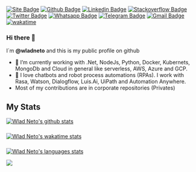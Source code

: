 [![Site Badge](https://img.shields.io/badge/-Site-blue?logo=Wordpress)](https://crudtec.com.br)
[![Github Badge](https://img.shields.io/badge/-Github-black?logo=Github&logoColor=white)](https://github.com/wladneto)
[![Linkedin Badge](https://img.shields.io/badge/-LinkedIn-blue?logo=Linkedin&logoColor=white)](https://www.linkedin.com/in/wladimirteixeiraneto/)
[![Stackoverflow Badge](https://img.shields.io/badge/-Stackoverflow-4CA143?logo=Stackoverflow&logoColor=white)](https://stackoverflow.com/users/5749712/wlad-neto)
[![Twitter Badge](https://img.shields.io/badge/-Twitter-1ca0f1?labelColor=1ca0f1&logo=twitter&logoColor=white)](https://twitter.com/wlad_neto)
[![Whatsapp Badge](https://img.shields.io/badge/-Whatsapp-4CA143?labelColor=4CA143&logo=whatsapp&logoColor=white)](https://api.whatsapp.com/send?phone=5534996659805&text=wlad!)
[![Telegram Badge](https://img.shields.io/badge/-Telegram-1ca0f1?labelColor=1ca0f1&logo=telegram&logoColor=white)](https://t.me/wlad_neto)
[![Gmail Badge](https://img.shields.io/badge/-Gmail-c14438?logo=Gmail&logoColor=white)](mailto:wladimirteixeiraneto@gmail.com)
[![wakatime](https://wakatime.com/badge/user/24e03414-0082-48c0-ba3e-e3af504d1bee.svg)](https://wakatime.com/@24e03414-0082-48c0-ba3e-e3af504d1bee)
### Hi there 👋

I´m **@wladneto** and this is my public profile on github

- 🔭 I’m currently working with .Net, NodeJs, Python, Docker, Kubernets, MongoDb and Cloud in general like serverless, AWS, Azure and GCP. 
- 🤖 I love chatbots and robot process automations (RPAs). I work with Rasa, Watson, Dialogflow, Luis.Ai, UiPath and Automation Anywhere. 
- Most of my contributions are in corporate repositories (Privates)

## My Stats
[![Wlad Neto's github stats](https://github-readme-stats.vercel.app/api?username=wladneto&count_private=true&include_all_commits=true&show_icons=true&theme=dracula)](https://github.com/wladneto)
###
[![Wlad Neto's wakatime stats](https://github-readme-stats.vercel.app/api/wakatime?username=wladneto&theme=dracula)](https://github.com/wladneto)
###
[![Wlad Neto's languages stats](https://github-readme-stats.vercel.app/api/top-langs/?username=wladneto&count_private=true&hide=html,jupyter%20notebook&theme=dracula&show_icons=true)](https://github.com/wladneto)

<a href="https://wakatime.com"><img src="https://wakatime.com/share/@wladneto/50071305-9193-434e-98da-76ea71628888.png" /></a>
